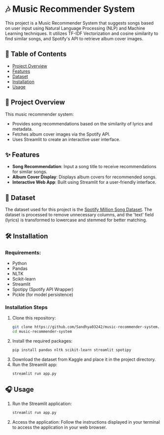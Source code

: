 # 🎶 Music Recommender System

This project is a Music Recommender System that suggests songs based on user input using Natural Language Processing (NLP) and Machine Learning techniques. It utilizes TF-IDF Vectorization and cosine similarity to find similar songs, and Spotify's API to retrieve album cover images.

## 📌 Table of Contents
- [Project Overview](#project-overview)
- [Features](#features)
- [Dataset](#dataset)
- [Installation](#installation)
- [Usage](#usage)

## 🎯 Project Overview

This music recommender system:
- Provides song recommendations based on the similarity of lyrics and metadata.
- Fetches album cover images via the Spotify API.
- Uses Streamlit to create an interactive user interface.

## ✨ Features
- **Song Recommendation**: Input a song title to receive recommendations for similar songs.
- **Album Cover Display**: Displays album covers for recommended songs.
- **Interactive Web App**: Built using Streamlit for a user-friendly interface.

## 📄 Dataset

The dataset used for this project is the [Spotify Million Song Dataset](https://www.kaggle.com/datasets/notshrirang/spotify-million-song-dataset). The dataset is processed to remove unnecessary columns, and the 'text' field (lyrics) is transformed to lowercase and stemmed for better matching.

## 🛠️ Installation

### Requirements:
- Python
- Pandas
- NLTK
- Scikit-learn
- Streamlit
- Spotipy (Spotify API Wrapper)
- Pickle (for model persistence)

### Installation Steps
1. Clone this repository:
   ```bash
   git clone https://github.com/Sandhya03242/music-recommender-system.git
   cd music-recommender-system
   ```
2. Install the required packages:
   ```bash
   pip install pandas nltk scikit-learn streamlit spotipy
   
3. Download the dataset from Kaggle and place it in the project directory.
4. Run the Streamlit app:
   ```bash
   streamlit run app.py
   ```
## 🎧 Usage

1. Run the Streamlit application:
   ```bash
   streamlit run app.py
   ```
2. Access the application: Follow the instructions displayed in your terminal to access the application in your web browser.


